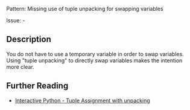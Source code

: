 Pattern: Missing use of tuple unpacking for swapping variables

Issue: -

## Description

You do not have to use a temporary variable in order to swap variables. Using "tuple unpacking" to directly swap variables makes the intention more clear.


## Further Reading

* [Interactive Python - Tuple Assignment with unpacking](http://interactivepython.org/runestone/static/pip2/Tuples/TupleAssignmentwithunpacking.html)
